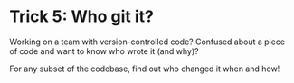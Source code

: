 # Trick 5: Who git it?

Working on a team with version-controlled code? Confused about a piece  
of code and want to know who wrote it (and why)?

For any subset of the codebase, find out who changed it when and how!


